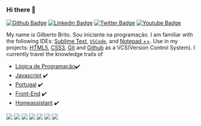 ### Hi there 👋
[![Github Badge](https://img.shields.io/badge/-Github-000?style=flat-square&logo=Github&logoColor=white&link=https://github.com/GilbertoBrito)](https://github.com/GilbertoBrito)
[![Linkedin Badge](https://img.shields.io/badge/-LinkedIn-blue?style=flat-square&logo=Linkedin&logoColor=white&link=https://www.linkedin.com/in/lucio-lemos-a550441a1/)](https://www.linkedin.com/in/lucio-lemos-a550441a1/)
[![Twitter Badge](https://img.shields.io/badge/-Twitter-1ca0f1?style=flat-square&labelColor=1ca0f1&logo=twitter&logoColor=white&link=https://twitter.com/lucciolemos)](https://twitter.com/GilbertoBrito)
[![Youtube Badge](https://img.shields.io/badge/-YouTube-ff0000?style=flat-square&labelColor=ff0000&logo=youtube&logoColor=white&link=https://studio.youtube.com/channel/UCrNM1nr2nw0lSqMD10m6rLw)](#)

My name is Gilberto Brito. Sou iniciante na programação. I am familiar with the following IDEs: 
[Sublime Text](https://www.sublimetext.com/), 
[`VSCode`](https://code.visualstudio.com/), and 
[Notepad ++](https://notepad-plus-plus.org/). Use in my projects: 
[HTML5](https://developer.mozilla.org/pt-BR/docs/Web/Guide/HTML/HTML5), 
[CSS3](https://developer.mozilla.org/pt-BR/docs/Web/CSS),
[Git](https://git-scm.com/) and 
[Github](https://github.com/) as a VCS(Version Control System). I currently travel the knowledge trails of 


- [Lógica de Programação](https://www.gilbertobrito.com)✔️
- [Javascript](https://developer.mozilla.org/pt-BR/docs/Web/JavaScript) ✔️
- [Portugal](https://www.vagrantup.com/) ✔️
- [Front-End](#) ✔️
- [Homeassistant](#) ✔️

[![](https://img.shields.io/badge/HTML-5-blue)](https://developer.mozilla.org/pt-BR/docs/Learn/HTML/Introduction_to_HTML) 
[![](https://img.shields.io/badge/CSS-3-red)](https://developer.mozilla.org/pt-BR/docs/Web/Tutorials#documentation_2) 
[![](https://img.shields.io/badge/Bootstrap-5-orange)](https://getbootstrap.com/)
[![](https://img.shields.io/badge/Linux_Mint-20.04-yellow)](#)
[![](https://img.shields.io/badge/Windows-11_Home_Single_Language-blue)](#)
[![](https://img.shields.io/badge/WSL-2-green)](https://docs.microsoft.com/pt-br/windows/wsl/) 
[![](https://img.shields.io/badge/Angular_CLI-12.2.4-red)](https://angular.io/)
